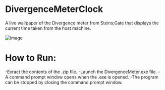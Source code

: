 # DivergenceMeterClock
A live wallpaper of the Divergence meter from Steins;Gate that displays the current time taken from the host machine.

![image](https://github.com/Unknnownnn/DivergenceMeterClock/assets/143204520/b7fd3f59-1ad7-489b-b1e9-fd3ca95d47ad)

# How to Run:
-Exract the contents of the .zip file.
-Launch the DivergenceMeter.exe file.
-A command prompt window opens when the .exe is opened. 
-The program can be stopped by closing the command prompt window.


